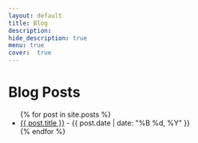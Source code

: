 ```yaml
---
layout: default
title: Blog
description:
hide_description: true
menu: true
cover:  true 
---
```


<h1>Blog Posts</h1>
<ul>
  {% for post in site.posts %}
    <li>
      <a href="{{ post.url }}">{{ post.title }}</a> - {{ post.date | date: "%B %d, %Y" }}
    </li>
  {% endfor %}
</ul>
